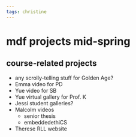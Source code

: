```yaml
---
tags: christine
---
```


# mdf projects mid-spring

## course-related projects
* any scrolly-telling stuff for Golden Age?
* Emma video for PD
* Yue video for SB
* Yue virtual gallery for Prof. K
* Jessi student galleries?
* Malcolm videos
    * senior thesis
    * embeddedethiCS
* Therese RLL website